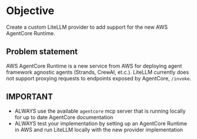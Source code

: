 # Objective

Create a custom LiteLLM provider to add support for the new AWS AgentCore Runtime.

## Problem statement

AWS AgentCore Runtime is a new service from AWS for deploying agent framework agnostic agents (Strands, CrewAI, et.c.). LiteLLM currently does not support proxying requests to endpoints exposed by AgentCore, `/invoke`.

## IMPORTANT

- ALWAYS use the available `agentcore` mcp server that is running locally for up to date AgentCore documentation
- ALWAYS test your implementation by setting up an AgentCore Runtime in AWS and run LiteLLM locally with the new provider implementation
